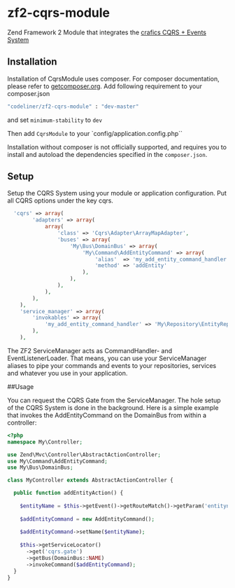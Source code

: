 zf2-cqrs-module
===============

Zend Framework 2 Module that integrates the [crafics CQRS + Events System](https://github.com/crafics/cqrs-php)

## Installation

Installation of CqrsModule uses composer. For composer documentation, please refer to
[getcomposer.org](http://getcomposer.org/). Add following requirement to your composer.json


```sh
"codeliner/zf2-cqrs-module" : "dev-master"
```

and set `minimum-stability` to `dev`

Then add `CqrsModule` to your `config/application.config.php``

Installation without composer is not officially supported, and requires you to install and autoload
the dependencies specified in the `composer.json`.

## Setup


Setup the CQRS System using your module or application configuration. Put all CQRS options under the key cqrs. 
```php
  'cqrs' => array(
        'adapters' => array(
            array(
                'class' => 'Cqrs\Adapter\ArrayMapAdapter',
                'buses' => array(
                    'My\Bus\DomainBus' => array(
                        'My\Command\AddEntityCommand' => array(
                            'alias'  => 'my_add_entity_command_handler',
                            'method' => 'addEntity' 
                        ),
                    ),
                ),
            ),
        ),
    ),
    'service_manager' => array(
        'invokables' => array(
            'my_add_entity_command_handler' => 'My\Repository\EntityRepository',
        ),
    ),
```
The ZF2 ServiceManager acts as CommandHandler- and EventListenerLoader. That means, you can use your ServiceManager aliases
to pipe your commands and events to your repositories, services and whatever you use in your application.

##Usage

You can request the CQRS Gate from the ServiceManager. The hole setup of the CQRS System is done in the background.
Here is a simple example that invokes the AddEntityCommand on the DomainBus from within a controller:

```php
<?php
namespace My\Controller;

use Zend\Mvc\Controller\AbstractActionController;
use My\Command\AddEntityCommand;
use My\Bus\DomainBus;

class MyController extends AbstractActionController {

  public function addEntityAction() {
  
    $entityName = $this->getEvent()->getRouteMatch()->getParam('entityname');
    
    $addEntityCommand = new AddEntityCommand();
    
    $addEntityCommand->setName($entityName);
    
    $this->getServiceLocator()
      ->get('cqrs.gate')
      ->getBus(DomainBus::NAME)
      ->invokeCommand($addEntityCommand);
  }
}
```

